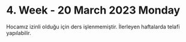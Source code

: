 # 4. Week - 20 March 2023 Monday

Hocamız izinli olduğu için ders işlenmemiştir. İlerleyen haftalarda telafi yapılabilir.
